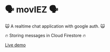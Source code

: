 

# :speaking_head: movIEZ :speaking_head:


 :scream_cat: A realtime chat application with google auth. :scream_cat:
 
 :fire: Storing messages in Cloud Firestore :fire:


[Live demo](https://chatapp-13a17.web.app)


